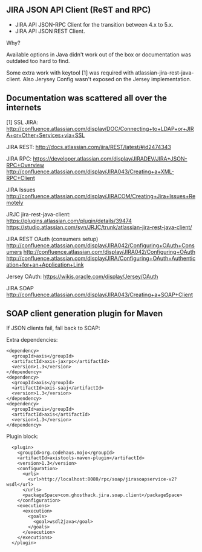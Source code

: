 JIRA JSON API Client (ReST and RPC)
-----------------------------------

* JIRA API JSON-RPC Client for the transition between 4.x to 5.x.
* JIRA API JSON REST Client.

Why?

Available options in Java didn't work out of the box or documentation was outdated too hard to find.

Some extra work with keytool [1] was required with atlassian-jira-rest-java-client. Also Jerysey Config wasn't exposed on the Jersey implementation.


Documentation was scattered all over the internets
--------------------------------------------------

[1] SSL JIRA:
http://confluence.atlassian.com/display/DOC/Connecting+to+LDAP+or+JIRA+or+Other+Services+via+SSL

JIRA REST:
http://docs.atlassian.com/jira/REST/latest/#id2474343

JIRA RPC:
https://developer.atlassian.com/display/JIRADEV/JIRA+JSON-RPC+Overview
http://confluence.atlassian.com/display/JIRA043/Creating+a+XML-RPC+Client

JIRA Issues
http://confluence.atlassian.com/display/JIRACOM/Creating+Jira+Issues+Remotely

JRJC jira-rest-java-client:
https://plugins.atlassian.com/plugin/details/39474
https://studio.atlassian.com/svn/JRJC/trunk/atlassian-jira-rest-java-client/

JIRA REST OAuth (consumers setup)
http://confluence.atlassian.com/display/JIRA042/Configuring+OAuth+Consumers
http://confluence.atlassian.com/display/JIRA042/Configuring+OAuth
http://confluence.atlassian.com/display/JIRA/Configuring+OAuth+Authentication+for+an+Application+Link

Jersey OAuth:
https://wikis.oracle.com/display/Jersey/OAuth

JIRA SOAP
http://confluence.atlassian.com/display/JIRA043/Creating+a+SOAP+Client


SOAP client generation plugin for Maven
---------------------------------------

If JSON clients fail, fall back to SOAP:

Extra dependencies:

    <dependency>
      <groupId>axis</groupId>
      <artifactId>axis-jaxrpc</artifactId>
      <version>1.3</version>
    </dependency>
    <dependency>
      <groupId>axis</groupId>
      <artifactId>axis-saaj</artifactId>
      <version>1.3</version>
    </dependency>
    <dependency>
      <groupId>axis</groupId>
      <artifactId>axis</artifactId>
      <version>1.3</version>
    </dependency>

Plugin block:

      <plugin>
        <groupId>org.codehaus.mojo</groupId>
        <artifactId>axistools-maven-plugin</artifactId>
        <version>1.3</version>
        <configuration>
          <urls>
            <url>http://localhost:8080/rpc/soap/jirasoapservice-v2?wsdl</url>
          </urls>
          <packageSpace>com.ghosthack.jira.soap.client</packageSpace>
        </configuration>
        <executions>
          <execution>
            <goals>
              <goal>wsdl2java</goal>
            </goals>
          </execution>
        </executions>
      </plugin>

